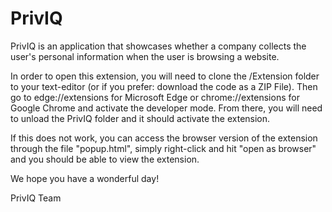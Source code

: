 # PrivIQ

PrivIQ is an application that showcases whether a company collects the user's personal information when the user is browsing a website.

In order to open this extension, you will need to clone the /Extension folder to your text-editor (or if you prefer: download the code as a ZIP File). Then go to edge://extensions for Microsoft Edge or chrome://extensions for Google Chrome and activate the developer mode. From there, you will need to unload the PrivIQ folder and it should activate the extension.

If this does not work, you can access the browser version of the extension through the file "popup.html", simply right-click and hit "open as browser" and you should be able to view the extension.

We hope you have a wonderful day!

PrivIQ Team
